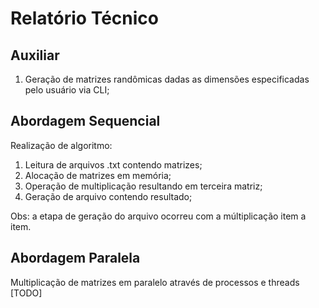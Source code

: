 # Relatório Técnico

## Auxiliar
1.  Geração de matrizes randômicas dadas as dimensões especificadas pelo usuário via CLI;

## Abordagem Sequencial
Realização de algoritmo:
1. Leitura de arquivos .txt contendo matrizes;
2. Alocação de matrizes em memória;
3. Operação de multiplicação resultando em terceira matriz;
4. Geração de arquivo contendo resultado;

Obs: a etapa de geração do arquivo ocorreu com a múltiplicação item a item.

## Abordagem Paralela
Multiplicação de matrizes em paralelo através de processos e threads [TODO]